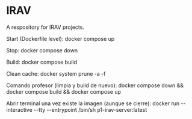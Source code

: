 # IRAV
A respository for IRAV projects.

Start (Dockerfile level):
docker compose up

Stop:
docker compose down

Build:
docker compose build

Clean cache:
docker system prune -a -f

Comando profesor (limpia y build de nuevo):
docker compose down && docker compose build && docker compose up

Abrir terminal una vez existe la imagen (aunque se cierre):
docker run --interactive --tty --entrypoint /bin/sh p1-irav-server:latest
